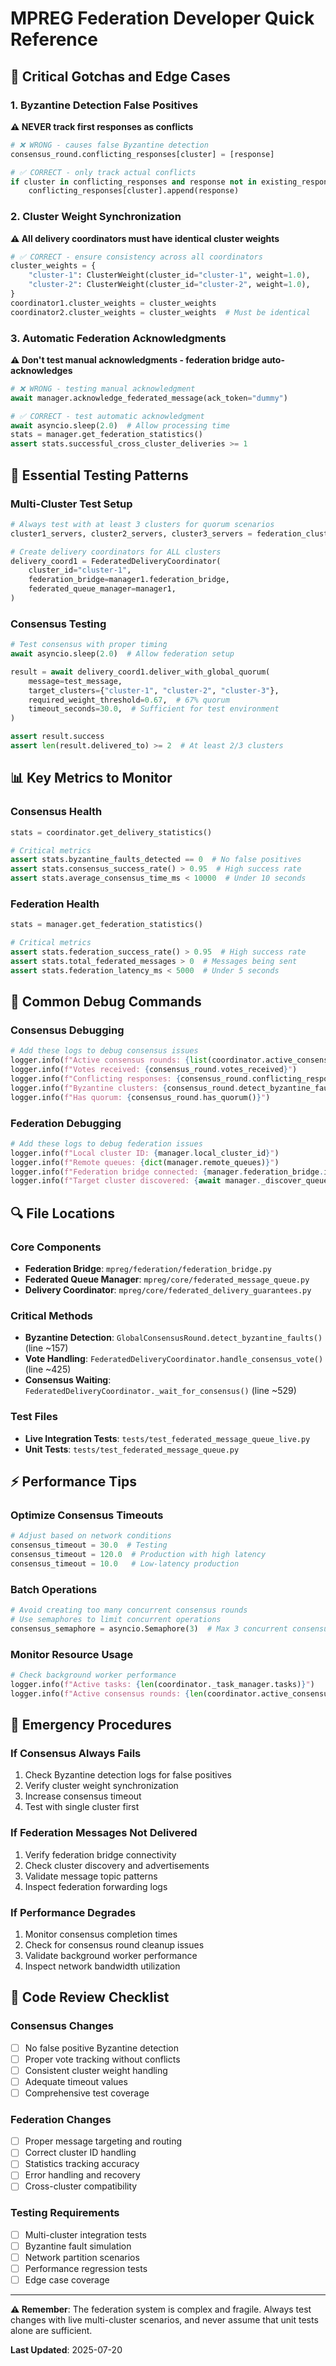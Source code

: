 # MPREG Federation Developer Quick Reference

## 🚨 Critical Gotchas and Edge Cases

### 1. Byzantine Detection False Positives

**⚠️ NEVER track first responses as conflicts**

```python
# ❌ WRONG - causes false Byzantine detection
consensus_round.conflicting_responses[cluster] = [response]

# ✅ CORRECT - only track actual conflicts
if cluster in conflicting_responses and response not in existing_responses:
    conflicting_responses[cluster].append(response)
```

### 2. Cluster Weight Synchronization

**⚠️ All delivery coordinators must have identical cluster weights**

```python
# ✅ CORRECT - ensure consistency across all coordinators
cluster_weights = {
    "cluster-1": ClusterWeight(cluster_id="cluster-1", weight=1.0),
    "cluster-2": ClusterWeight(cluster_id="cluster-2", weight=1.0),
}
coordinator1.cluster_weights = cluster_weights
coordinator2.cluster_weights = cluster_weights  # Must be identical
```

### 3. Automatic Federation Acknowledgments

**⚠️ Don't test manual acknowledgments - federation bridge auto-acknowledges**

```python
# ❌ WRONG - testing manual acknowledgment
await manager.acknowledge_federated_message(ack_token="dummy")

# ✅ CORRECT - test automatic acknowledgment
await asyncio.sleep(2.0)  # Allow processing time
stats = manager.get_federation_statistics()
assert stats.successful_cross_cluster_deliveries >= 1
```

## 🔧 Essential Testing Patterns

### Multi-Cluster Test Setup

```python
# Always test with at least 3 clusters for quorum scenarios
cluster1_servers, cluster2_servers, cluster3_servers = federation_clusters

# Create delivery coordinators for ALL clusters
delivery_coord1 = FederatedDeliveryCoordinator(
    cluster_id="cluster-1",
    federation_bridge=manager1.federation_bridge,
    federated_queue_manager=manager1,
)
```

### Consensus Testing

```python
# Test consensus with proper timing
await asyncio.sleep(2.0)  # Allow federation setup

result = await delivery_coord1.deliver_with_global_quorum(
    message=test_message,
    target_clusters={"cluster-1", "cluster-2", "cluster-3"},
    required_weight_threshold=0.67,  # 67% quorum
    timeout_seconds=30.0,  # Sufficient for test environment
)

assert result.success
assert len(result.delivered_to) >= 2  # At least 2/3 clusters
```

## 📊 Key Metrics to Monitor

### Consensus Health

```python
stats = coordinator.get_delivery_statistics()

# Critical metrics
assert stats.byzantine_faults_detected == 0  # No false positives
assert stats.consensus_success_rate() > 0.95  # High success rate
assert stats.average_consensus_time_ms < 10000  # Under 10 seconds
```

### Federation Health

```python
stats = manager.get_federation_statistics()

# Critical metrics
assert stats.federation_success_rate() > 0.95  # High success rate
assert stats.total_federated_messages > 0  # Messages being sent
assert stats.federation_latency_ms < 5000  # Under 5 seconds
```

## 🐛 Common Debug Commands

### Consensus Debugging

```python
# Add these logs to debug consensus issues
logger.info(f"Active consensus rounds: {list(coordinator.active_consensus_rounds.keys())}")
logger.info(f"Votes received: {consensus_round.votes_received}")
logger.info(f"Conflicting responses: {consensus_round.conflicting_responses}")
logger.info(f"Byzantine clusters: {consensus_round.detect_byzantine_faults()}")
logger.info(f"Has quorum: {consensus_round.has_quorum()}")
```

### Federation Debugging

```python
# Add these logs to debug federation issues
logger.info(f"Local cluster ID: {manager.local_cluster_id}")
logger.info(f"Remote queues: {dict(manager.remote_queues)}")
logger.info(f"Federation bridge connected: {manager.federation_bridge.is_connected()}")
logger.info(f"Target cluster discovered: {await manager._discover_queue_cluster(queue_name)}")
```

## 🔍 File Locations

### Core Components

- **Federation Bridge**: `mpreg/federation/federation_bridge.py`
- **Federated Queue Manager**: `mpreg/core/federated_message_queue.py`
- **Delivery Coordinator**: `mpreg/core/federated_delivery_guarantees.py`

### Critical Methods

- **Byzantine Detection**: `GlobalConsensusRound.detect_byzantine_faults()` (line ~157)
- **Vote Handling**: `FederatedDeliveryCoordinator.handle_consensus_vote()` (line ~425)
- **Consensus Waiting**: `FederatedDeliveryCoordinator._wait_for_consensus()` (line ~529)

### Test Files

- **Live Integration Tests**: `tests/test_federated_message_queue_live.py`
- **Unit Tests**: `tests/test_federated_message_queue.py`

## ⚡ Performance Tips

### Optimize Consensus Timeouts

```python
# Adjust based on network conditions
consensus_timeout = 30.0  # Testing
consensus_timeout = 120.0  # Production with high latency
consensus_timeout = 10.0   # Low-latency production
```

### Batch Operations

```python
# Avoid creating too many concurrent consensus rounds
# Use semaphores to limit concurrent operations
consensus_semaphore = asyncio.Semaphore(3)  # Max 3 concurrent consensus
```

### Monitor Resource Usage

```python
# Check background worker performance
logger.info(f"Active tasks: {len(coordinator._task_manager.tasks)}")
logger.info(f"Active consensus rounds: {len(coordinator.active_consensus_rounds)}")
```

## 🚨 Emergency Procedures

### If Consensus Always Fails

1. Check Byzantine detection logs for false positives
2. Verify cluster weight synchronization
3. Increase consensus timeout
4. Test with single cluster first

### If Federation Messages Not Delivered

1. Verify federation bridge connectivity
2. Check cluster discovery and advertisements
3. Validate message topic patterns
4. Inspect federation forwarding logs

### If Performance Degrades

1. Monitor consensus completion times
2. Check for consensus round cleanup issues
3. Validate background worker performance
4. Inspect network bandwidth utilization

## 📝 Code Review Checklist

### Consensus Changes

- [ ] No false positive Byzantine detection
- [ ] Proper vote tracking without conflicts
- [ ] Consistent cluster weight handling
- [ ] Adequate timeout values
- [ ] Comprehensive test coverage

### Federation Changes

- [ ] Proper message targeting and routing
- [ ] Correct cluster ID handling
- [ ] Statistics tracking accuracy
- [ ] Error handling and recovery
- [ ] Cross-cluster compatibility

### Testing Requirements

- [ ] Multi-cluster integration tests
- [ ] Byzantine fault simulation
- [ ] Network partition scenarios
- [ ] Performance regression tests
- [ ] Edge case coverage

---

**⚠️ Remember**: The federation system is complex and fragile. Always test changes with live multi-cluster scenarios, and never assume that unit tests alone are sufficient.

**Last Updated**: 2025-07-20

